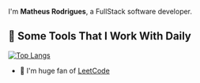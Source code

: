 I'm **Matheus Rodrigues**, a FullStack software developer.

## 🚀 Some Tools That I Work With Daily
[![Top Langs](https://github-readme-stats.vercel.app/api/top-langs/?username=matheus-rodrigues00&layout=compact)](https://github.com/matheus-rodrigues00/github-readme-stats)

- 🎯 I'm huge fan of [LeetCode](https://leetcode.com/matheus-rodrigues00/)
